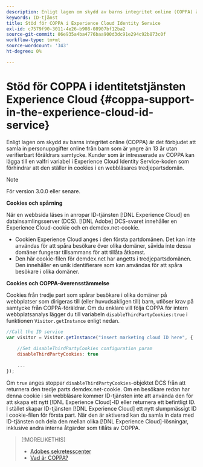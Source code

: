 ```yaml
---
description: Enligt lagen om skydd av barns integritet online (COPPA) är det förbjudet att samla in personuppgifter online från barn som är yngre än 13 år utan verifierbart föräldrars samtycke. Kunder som är intresserade av COPPA kan lägga till en valfri variabel i Experience Cloud Identity Service-koden som förhindrar att den ställer in cookies i en webbläsares tredjepartsdomän.
keywords: ID-tjänst
title: Stöd för COPPA i Experience Cloud Identity Service
exl-id: c7579f90-3011-4e26-b908-08907bf12ba2
source-git-commit: 06e935a4ba4776baa900d3dc91e294c92b873c0f
workflow-type: tm+mt
source-wordcount: '343'
ht-degree: 0%

---
```


# Stöd för COPPA i identitetstjänsten Experience Cloud {#coppa-support-in-the-experience-cloud-id-service}

Enligt lagen om skydd av barns integritet online (COPPA) är det förbjudet att samla in personuppgifter online från barn som är yngre än 13 år utan verifierbart föräldrars samtycke. Kunder som är intresserade av COPPA kan lägga till en valfri variabel i Experience Cloud Identity Service-koden som förhindrar att den ställer in cookies i en webbläsares tredjepartsdomän.

>[!NOTE]
>
>För version 3.0.0 eller senare.

**Cookies och spårning**

När en webbsida läses in anropar ID-tjänsten [!DNL Experience Cloud] en datainsamlingsserver (DCS). [!DNL Adobe] DCS-svaret innehåller en Experience Cloud-cookie och en demdex.net-cookie.

* Cookien Experience Cloud anges i den första partdomänen. Det kan inte användas för att spåra besökare över olika domäner, såvida inte dessa domäner fungerar tillsammans för att tillåta åtkomst.
* Den här cookie-filen för demdex.net har angetts i tredjepartsdomänen. Den innehåller en unik identifierare som kan användas för att spåra besökare i olika domäner.

**Cookies och COPPA-överensstämmelse**

Cookies från tredje part som spårar besökare i olika domäner på webbplatser som dirigeras till (eller huvudsakligen till) barn, utlöser krav på samtycke från COPPA-föräldrar. Om du enklare vill följa COPPA för intern webbplatsanalys lägger du till variabeln `disableThirdPartyCookies:true` i funktionen `Visitor.getInstance` enligt nedan.

```js
//Call the ID service 
var visitor = Visitor.getInstance("insert marketing cloud ID here", { 
 
    //Set disableThirdPartyCookies configuration param 
    disableThirdPartyCookies: true 
 
    ... 
});
```

Om `true` anges stoppar `disableThirdPartyCookies`-objektet DCS från att returnera den tredje parts demdex.net-cookie. Om en besökare redan har denna cookie i sin webbläsare kommer ID-tjänsten inte att använda den för att skapa ett nytt [!DNL Experience Cloud]-ID eller returnera ett befintligt ID. I stället skapar ID-tjänsten [!DNL Experience Cloud] ett nytt slumpmässigt ID i cookie-filen för första part. När den är aktiverad kan du samla in data med ID-tjänsten och dela den mellan olika [!DNL Experience Cloud]-lösningar, inklusive andra interna åtgärder som tillåts av COPPA.

>[!MORELIKETHIS]
>
>* [Adobes sekretesscenter](http://www.adobe.com/privacy.html)
>* [Vad är COPPA?](http://www.consumer.ftc.gov/articles/0031-protecting-your-childs-privacy-online#whatis)

